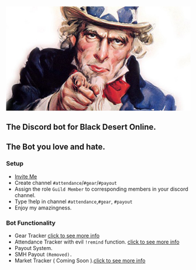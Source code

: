 ![Logo](/img/logo.jpg)

## The Discord bot for Black Desert Online.
## The Bot you love and hate.

### Setup

- [Invite Me](https://discordapp.com/oauth2/authorize?client_id=216126789406162945&scope=bot&permissions=268446784) 
- Create channel `#attendance`/`#gear`/`#payout`
- Assign the role `Guild Member` to corresponding members in your discord channel.
- Type !help in channel `#attendance`,`#gear`, `#payout`
- Enjoy my amazingness.

### Bot Functionality
- Gear Tracker [click to see more info](gear.html)
- Attendance Tracker with evil `!remind` function. [click to see more info](attendance.html)
- Payout System.
- SMH Payout `(Removed).`
- Market Tracker ( Coming Soon ).[click to see more info](market.html)